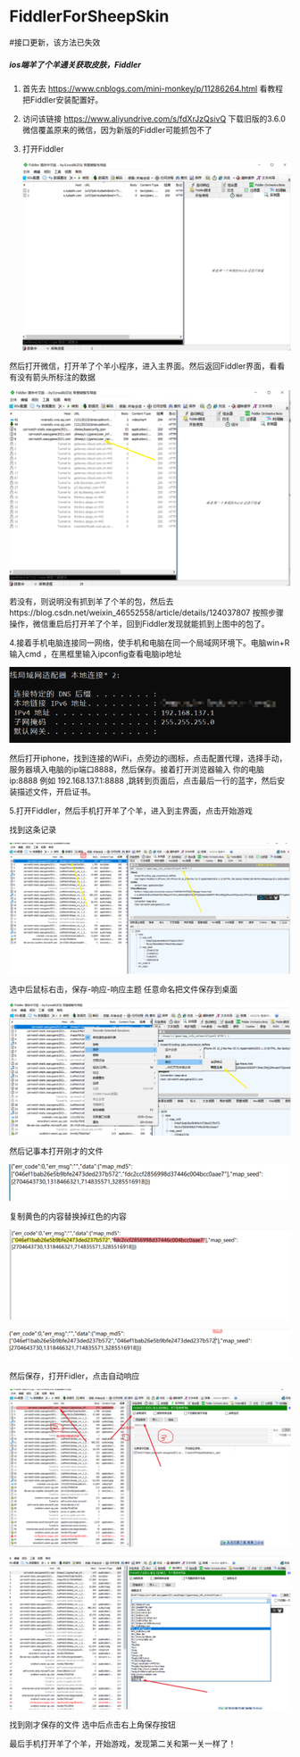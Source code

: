 # FiddlerForSheepSkin
#接口更新，该方法已失效
##### ios端羊了个羊通关获取皮肤，Fiddler

1. 首先去  https://www.cnblogs.com/mini-monkey/p/11286264.html  看教程把Fiddler安装配置好。

2. 访问该链接 https://www.aliyundrive.com/s/fdXrJzQsivQ 下载旧版的3.6.0微信覆盖原来的微信，因为新版的Fiddler可能抓包不了

3. 打开Fiddler

   ![image-20220918020822678](img/image-20220918020822678.png)

然后打开微信，打开羊了个羊小程序，进入主界面。然后返回Fiddler界面，看看有没有箭头所标注的数据

![image-20220918021024878](img/image-20220918021024878.png)

若没有，则说明没有抓到羊了个羊的包，然后去https://blog.csdn.net/weixin_46552558/article/details/124037807 按照步骤操作，微信重启后打开羊了个羊，回到Fiddler发现就能抓到上图中的包了。



4.接着手机电脑连接同一网络，使手机和电脑在同一个局域网环境下。电脑win+R 输入cmd ，在黑框里输入ipconfig查看电脑ip地址

![image-20220918021838491](img/image-20220918021838491.png)



然后打开iphone，找到连接的WiFi，点旁边的i图标，点击配置代理，选择手动，服务器填入电脑的ip端口8888，然后保存。接着打开浏览器输入 你的电脑ip:8888   例如 192.168.137.1:8888 ,跳转到页面后，点击最后一行的蓝字，然后安装描述文件，开启证书。



5.打开Fiddler，然后手机打开羊了个羊，进入到主界面，点击开始游戏

找到这条记录

![image-20220919203228857](img/image-20220919203228857.png)

选中后鼠标右击，保存-响应-响应主题  任意命名把文件保存到桌面

![image-20220919203413820](img/image-20220919203413820.png)

然后记事本打开刚才的文件

![image-20220919203605307](img/image-20220919203605307.png)

复制黄色的内容替换掉红色的内容

![image-20220919203659901](img/image-20220919203659901.png)

![image-20220919203722009](img/image-20220919203722009.png)

然后保存，打开Fidler，点击自动响应

![image-20220919204017196](img/image-20220919204017196.png)



![image-20220919204046691](img/image-20220919204046691.png)

找到刚才保存的文件 选中后点击右上角保存按钮



最后手机打开羊了个羊，开始游戏，发现第二关和第一关一样了！


